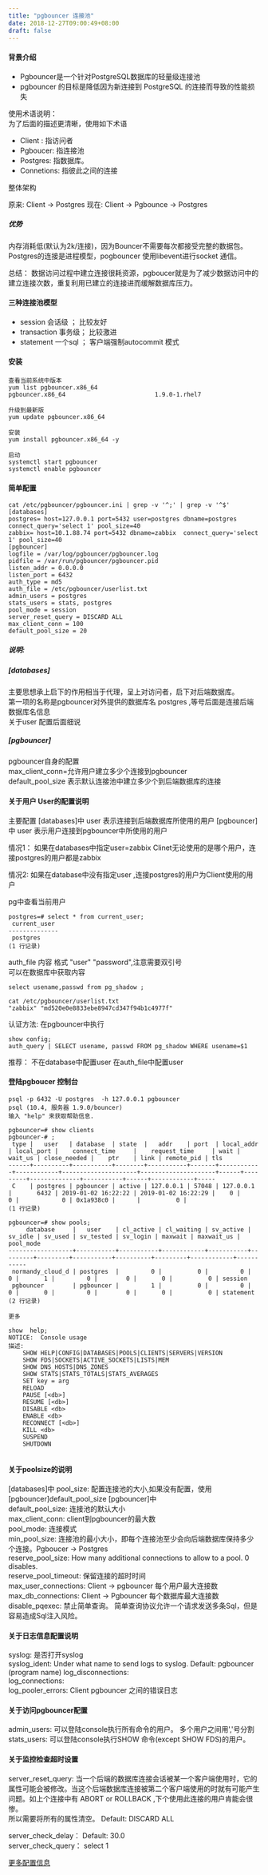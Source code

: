 ```yaml
---
title: "pgbouncer 连接池"
date: 2018-12-27T09:00:49+08:00
draft: false
---
```


#### 背景介绍

- Pgbouncer是一个针对PostgreSQL数据库的轻量级连接池  
- pgbouncer 的目标是降低因为新连接到 PostgreSQL 的连接而导致的性能损失   

使用术语说明：  
为了后面的描述更清晰，使用如下术语

- Client : 指访问者  
- Pgboucer: 指连接池  
- Postgres: 指数据库。
- Connetions: 指彼此之间的连接

整体架构  

原来: Client -> Postgres
现在: Client -> Pgbounce -> Postgres

##### 优势  
内存消耗低(默认为2k/连接)，因为Bouncer不需要每次都接受完整的数据包。   
Postgres的连接是进程模型，pogbouncer 使用libevent进行socket 通信。  

总结： 数据访问过程中建立连接很耗资源，pgboucer就是为了减少数据访问中的建立连接次数，重复利用已建立的连接进而缓解数据库压力。

#### 三种连接池模型

- session 会话级 ； 比较友好
- transaction 事务级； 比较激进
- statement 一个sql ； 客户端强制autocommit 模式

#### 安装

```
查看当前系统中版本
yum list pgbouncer.x86_64
pgbouncer.x86_64                         1.9.0-1.rhel7

升级到最新版
yum update pgbouncer.x86_64

安装
yum install pgbouncer.x86_64 -y

启动
systemctl start pgbouncer 
systemctl enable pgbouncer

```



#### 简单配置
```
cat /etc/pgbouncer/pgbouncer.ini | grep -v '^;' | grep -v '^$' 
[databases]
postgres= host=127.0.0.1 port=5432 user=postgres dbname=postgres connect_query='select 1' pool_size=40
zabbix= host=10.1.88.74 port=5432 dbname=zabbix  connect_query='select 1' pool_size=40
[pgbouncer]
logfile = /var/log/pgbouncer/pgbouncer.log
pidfile = /var/run/pgbouncer/pgbouncer.pid
listen_addr = 0.0.0.0
listen_port = 6432
auth_type = md5
auth_file = /etc/pgbouncer/userlist.txt
admin_users = postgres
stats_users = stats, postgres
pool_mode = session
server_reset_query = DISCARD ALL
max_client_conn = 100
default_pool_size = 20
```

##### 说明:

##### [databases] 
主要思想承上启下的作用相当于代理，呈上对访问者，启下对后端数据库。   
第一项的名称是pgbouncer对外提供的数据库名 postgres ,等号后面是连接后端数据库名信息  
关于user 配置后面细说  
##### [pgbouncer] 
pgbouncer自身的配置   
max_client_conn=允许用户建立多少个连接到pgbouncer   
default_pool_size 表示默认连接池中建立多少个到后端数据库的连接   

#### 关于用户 User的配置说明
主要配置
[databases]中 user 表示连接到后端数据库所使用的用户
[pgbouncer]中 user 表示用户连接到pgbouncer中所使用的用户

情况1： 如果在databases中指定user=zabbix Clinet无论使用的是哪个用户，连接postgres的用户都是zabbix

情况2:  如果在database中没有指定user ,连接postgres的用户为Client使用的用户

pg中查看当前用户
```
postgres=# select * from current_user;
 current_user 
--------------
 postgres
(1 行记录)
```

auth_file 内容
格式 "user" "password",注意需要双引号   
可以在数据库中获取内容
```
select usename,passwd from pg_shadow ; 
```
```
cat /etc/pgbouncer/userlist.txt  
"zabbix" "md520e0e8833ebe8947cd347f94b1c4977f"
```
认证方法: 在pgbouncer中执行
```
show config;
auth_query | SELECT usename, passwd FROM pg_shadow WHERE usename=$1
```

推荐： 不在database中配置user 在auth_file中配置user

#### 登陆pgboucer 控制台

```
psql -p 6432 -U postgres  -h 127.0.0.1 pgbouncer
psql (10.4, 服务器 1.9.0/bouncer)
输入 "help" 来获取帮助信息.

pgbouncer=# show clients
pgbouncer-# ;
 type |   user   | database  | state  |   addr    | port  | local_addr | local_port |    connect_time     |    request_time     | wait | wait_us | close_needed |    ptr    | link | remote_pid | tls 
------+----------+-----------+--------+-----------+-------+------------+------------+---------------------+---------------------+------+---------+--------------+-----------+------+------------+-----
 C    | postgres | pgbouncer | active | 127.0.0.1 | 57048 | 127.0.0.1  |       6432 | 2019-01-02 16:22:22 | 2019-01-02 16:22:29 |    0 |       0 |            0 | 0x1a938c0 |      |          0 | 
(1 行记录)

pgbouncer=# show pools;
     database     |   user    | cl_active | cl_waiting | sv_active | sv_idle | sv_used | sv_tested | sv_login | maxwait | maxwait_us | pool_mode 
------------------+-----------+-----------+------------+-----------+---------+---------+-----------+----------+---------+------------+-----------
 normandy_cloud_d | postgres  |         0 |          0 |         0 |       0 |       1 |         0 |        0 |       0 |          0 | session
 pgbouncer        | pgbouncer |         1 |          0 |         0 |       0 |       0 |         0 |        0 |       0 |          0 | statement
(2 行记录)

更多

show  help;
NOTICE:  Console usage
描述:  
	SHOW HELP|CONFIG|DATABASES|POOLS|CLIENTS|SERVERS|VERSION
	SHOW FDS|SOCKETS|ACTIVE_SOCKETS|LISTS|MEM
	SHOW DNS_HOSTS|DNS_ZONES
	SHOW STATS|STATS_TOTALS|STATS_AVERAGES
	SET key = arg
	RELOAD
	PAUSE [<db>]
	RESUME [<db>]
	DISABLE <db>
	ENABLE <db>
	RECONNECT [<db>]
	KILL <db>
	SUSPEND
	SHUTDOWN


```


#### 关于poolsize的说明

[databases]中 pool_size: 配置连接池的大小,如果没有配置，使用[pgbouncer]default_pool_size
[pgbouncer]中   
default_pool_size: 连接池的默认大小  
max_client_conn: client到pgbouncer的最大数  
pool_mode: 连接模式   
min_pool_size: 连接池的最小大小，即每个连接池至少会向后端数据库保持多少个连接。Pgboucer -> Postgres     
reserve_pool_size: How many additional connections to allow to a pool. 0 disables.  
reserve_pool_timeout: 保留连接的超时时间   
max_user_connections: Client -> pgbouncer 每个用户最大连接数 
max_db_connections: Client -> Pgbouncer 每个数据库最大连接数 
disable_pqexec:  禁止简单查询。 简单查询协议允许一个请求发送多条Sql，但是容易造成Sql注入风险。 

#### 关于日志信息配置说明
syslog: 是否打开syslog  
syslog_ident: Under what name to send logs to syslog.  Default: pgbouncer (program name)
log_disconnections:     
log_connections:     
log_pooler_errors: Client pgbouncer 之间的错误日志  

#### 关于访问pgbouncer配置 

admin_users:  可以登陆console执行所有命令的用户。 多个用户之间用','号分割
stats_users:  可以登陆console执行SHOW 命令(except SHOW FDS)的用户。 

#### 关于监控检查超时设置  
server_reset_query: 当一个后端的数据库连接会话被某一个客户端使用时，它的属性可能会被修改。当这个后端数据库连接被第二个客户端使用的时就有可能产生问题。如上个连接中有 ABORT or ROLLBACK ,下个使用此连接的用户肯能会很惨。   
所以需要将所有的属性清空。  Default: DISCARD ALL

server_check_delay： Default: 30.0   
server_check_query： select 1   

[更多配置信息](http://pgbouncer.github.io/config.html#console-access-control)
